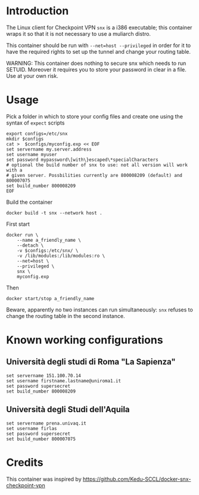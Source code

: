 # Introduction 

The Linux client for Checkpoint VPN `snx` is a i386 executable; this container wraps it so
that it is not necessary to use a muliarch distro.

This container should be run with `--net=host --privileged` in order for it to
have the required rights to set up the tunnel and change your routing table.

WARNING: This container does nothing to secure snx which needs to run SETUID.
Moreover it requires you to store your password in clear in a file. Use at your
own risk. 

# Usage

Pick a folder in which to store your config files and create one using the
syntax of `expect` scripts
```
export configs=/etc/snx
mkdir $configs
cat >  $configs/myconfig.exp << EOF
set servername my.server.address
set username myuser
set password mypassword\[with\}escaped\*specialCharacters
# optional the build number of snx to use: not all version will work with a
# given server. Possbilities currently are 800008209 (default) and 800007075 
set build_number 800008209
EOF
```

Build the container
```
docker build -t snx --network host .
```

First start
```
docker run \
	--name a_friendly_name \
	--detach \
	-v $configs:/etc/snx/ \
	-v /lib/modules:/lib/modules:ro \
	--net=host \
	--privileged \
	snx \
	myconfig.exp
```

Then
```
docker start/stop a_friendly_name
```

Beware, apparently no two instances can run simultaneously: `snx` refuses to
change the routing table in the second instance.

# Known working configurations

## Università degli studi di Roma "La Sapienza"

```
set servername 151.100.70.14
set username firstname.lastname@uniroma1.it
set password supersecret
set build_number 800008209
```
## Università degli Studi dell'Aquila
```
set servername prena.univaq.it
set username firlas
set password supersecret
set build_number 800007075
```

# Credits
This container was inspired by
https://github.com/Kedu-SCCL/docker-snx-checkpoint-vpn
